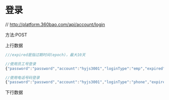 # 登录

// http://platform.360bao.com/api/account/login

方法:POST

上行数据

```javascript
///expired是指过期时间(epoch)，最大10天

//使用员工号登录
{"password":"password","account":"hyjs3001","loginType":"emp","expired":1465271920}

//使用电话号码登录
{"password":"password","account":"hyjs3001","loginType":"phone","expired":1465271920}
```

下行数据

```javascript

```
